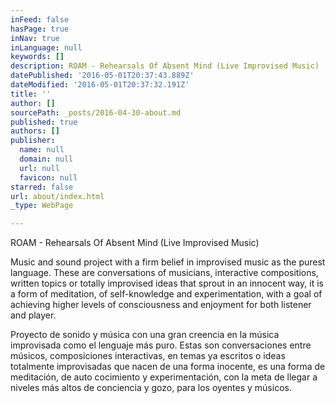 ```yaml
---
inFeed: false
hasPage: true
inNav: true
inLanguage: null
keywords: []
description: ROAM - Rehearsals Of Absent Mind (Live Improvised Music)
datePublished: '2016-05-01T20:37:43.889Z'
dateModified: '2016-05-01T20:37:32.191Z'
title: ''
author: []
sourcePath: _posts/2016-04-30-about.md
published: true
authors: []
publisher:
  name: null
  domain: null
  url: null
  favicon: null
starred: false
url: about/index.html
_type: WebPage

---
```

ROAM - Rehearsals Of Absent Mind (Live Improvised Music)

Music and sound project with a firm belief in improvised music as the purest language. These are conversations of musicians, interactive compositions, written topics or totally improvised ideas that sprout in an innocent way, it is a form of meditation, of self-knowledge and experimentation, with a goal of achieving higher levels of consciousness and enjoyment for both listener and player.

Proyecto de sonido y música con una gran creencia en la música improvisada como el lenguaje más puro. Estas son conversaciones entre músicos, composiciones interactivas, en temas ya escritos o ideas totalmente improvisadas que nacen de una forma inocente, es una forma de meditación, de auto cocimiento y experimentación, con la meta de llegar a niveles más altos de conciencia y gozo, para los oyentes y músicos.